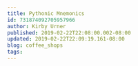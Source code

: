 ```yaml
---
title: Pythonic Mnemonics
id: 731874092705957966
author: Kirby Urner
published: 2019-02-22T22:08:00.002-08:00
updated: 2019-02-22T22:09:19.161-08:00
blog: coffee_shops
tags: 
---
```


